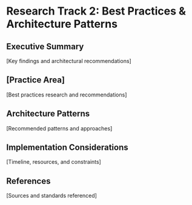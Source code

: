 # Research Track 2: Best Practices & Architecture Patterns

## Executive Summary
[Key findings and architectural recommendations]

## [Practice Area]
[Best practices research and recommendations]

## Architecture Patterns
[Recommended patterns and approaches]

## Implementation Considerations
[Timeline, resources, and constraints]

## References
[Sources and standards referenced]